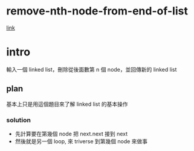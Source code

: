 # remove-nth-node-from-end-of-list
[link](https://leetcode.com/problems/remove-nth-node-from-end-of-list/)

# intro
輸入一個 linked list，刪除從後面數第 n 個 node，並回傳新的 linked list

## plan
基本上只是用這個題目來了解 linked list 的基本操作
### solution
- 先計算要在第幾個 node 把 next.next 接到 next
- 然後就是另一個 loop, 來 triverse 到第幾個 node 來做事
